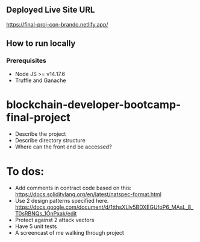 ## Deployed Live Site URL
https://final-proj-con-brando.netlify.app/

## How to run locally
### Prerequisites
* Node JS >= v14.17.6
* Truffle and Ganache

# blockchain-developer-bootcamp-final-project

* Describe the project
* Describe directory structure
* Where can the front end be accessed?


# To dos:
* Add comments in contract code based on this: https://docs.soliditylang.org/en/latest/natspec-format.html
* Use 2 design patterns specified here. https://docs.google.com/document/d/1tthsXLlv5BDXEGUfoP6_MAsL_8_T0sRBNQs_1OnPxak/edit
* Protect against 2 attack vectors
* Have 5 unit tests
* A screencast of me walking through project
